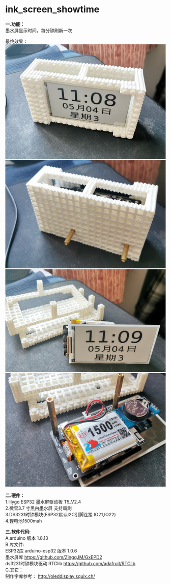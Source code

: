 # ink_screen_showtime

<b>一.功能：</b><br/>
墨水屏显示时间，每分钟刷新一次<br/>

最终效果：<br/>
  <img src= 'https://github.com/lixy123/ink_screen_showtime/blob/main/time1.jpg?raw=true' /> <br/>
  <img src= 'https://github.com/lixy123/ink_screen_showtime/blob/main/time2.jpg?raw=true' /> <br/>
  <img src= 'https://github.com/lixy123/ink_screen_showtime/blob/main/time3.jpg?raw=true' /> <br/>
  <img src= 'https://github.com/lixy123/ink_screen_showtime/blob/main/time4.jpg?raw=true' /> <br/>
  
<b>二.硬件：</b><br/>
1.lilygo ESP32 墨水屏驱动板 T5_V2.4 <br/>
2.微雪3.7 寸黑白墨水屏 支持局刷 <br/>
3.DS3231时钟模块(ESP32默认I2C引脚连接 IO21,IO22) <br/>
4.锂电池1500mah <br/>


<b>三.软件代码:</b><br/>
A.arduino 版本 1.8.13<br/>
B.库文件:<br/>
ESP32库 arduino-esp32 版本 1.0.6<br/>
墨水屏库 https://github.com/ZinggJM/GxEPD2 <br/>
ds3231时钟模块驱动 RTClib https://github.com/adafruit/RTClib <br/>
C.其它：<br/>
制作字库参考： http://oleddisplay.squix.ch/<br/>


